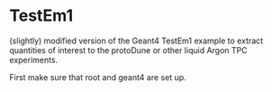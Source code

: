 # TestEm1
(slightly) modified version of the Geant4 TestEm1 example to extract quantities of interest to the  protoDune or other liquid Argon TPC experiments.

First make sure that root and geant4 are set up. 
